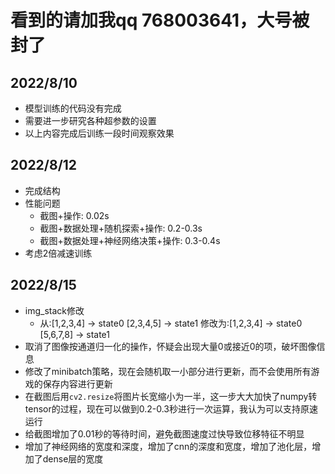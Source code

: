 # 看到的请加我qq 768003641，大号被封了
## 2022/8/10

- 模型训练的代码没有完成
- 需要进一步研究各种超参数的设置
- 以上内容完成后训练一段时间观察效果

## 2022/8/12

- 完成结构
- 性能问题
  - 截图+操作: 0.02s
  - 截图+数据处理+随机探索+操作: 0.2-0.3s
  - 截图+数据处理+神经网络决策+操作: 0.3-0.4s
- 考虑2倍减速训练

## 2022/8/15

- img_stack修改
  - 从:[1,2,3,4] -> state0
  [2,3,4,5] -> state1
  修改为:[1,2,3,4] -> state0
  [5,6,7,8] -> state1
- 取消了图像按通道归一化的操作，怀疑会出现大量0或接近0的项，破坏图像信息
- 修改了minibatch策略，现在会随机取一小部分进行更新，而不会使用所有游戏的保存内容进行更新
- 在截图后用`cv2.resize`将图片长宽缩小为一半，这一步大大加快了numpy转tensor的过程，现在可以做到0.2-0.3秒进行一次运算，我认为可以支持原速运行
- 给截图增加了0.01秒的等待时间，避免截图速度过快导致位移特征不明显
- 增加了神经网络的宽度和深度，增加了cnn的深度和宽度，增加了池化层，增加了dense层的宽度

